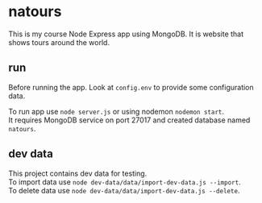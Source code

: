 # natours

This is my course Node Express app using MongoDB. 
It is website that shows tours around the world. 

## run

Before running the app. Look at `config.env` to provide some configuration data.

To run app use `node server.js` or using nodemon `nodemon start`.  
It requires MongoDB service on port 27017 and created database named `natours`.

## dev data

This project contains dev data for testing.  
To import data use `node dev-data/data/import-dev-data.js --import`.  
To delete data use `node dev-data/data/import-dev-data.js --delete`.  
